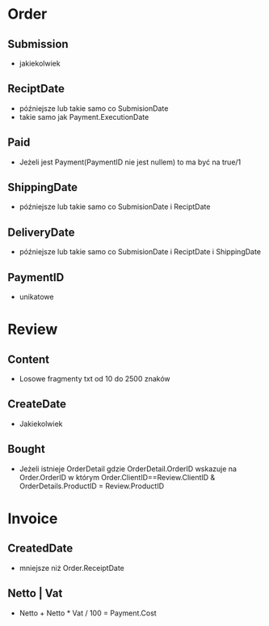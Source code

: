 # Order

## Submission 
- jakiekolwiek
## ReciptDate
-  późniejsze lub takie samo co SubmisionDate
- takie samo jak Payment.ExecutionDate
## Paid
- Jeżeli jest Payment(PaymentID nie jest nullem) to ma być na true/1
## ShippingDate
- późniejsze lub takie samo co SubmisionDate i ReciptDate 
## DeliveryDate
-  późniejsze lub takie samo co SubmisionDate i ReciptDate i ShippingDate
## PaymentID
- unikatowe

# Review
## Content
- Losowe fragmenty txt od 10 do 2500 znaków
## CreateDate 
- Jakiekolwiek
## Bought
- Jeżeli istnieje OrderDetail gdzie OrderDetail.OrderID wskazuje na Order.OrderID w którym Order.ClientID==Review.ClientID & OrderDetails.ProductID = Review.ProductID

# Invoice
## CreatedDate
- mniejsze niż Order.ReceiptDate
## Netto | Vat
- Netto + Netto * Vat / 100 = Payment.Cost


